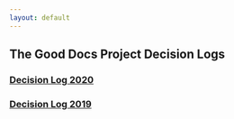 ```yaml
---
layout: default
---
```


## The Good Docs Project Decision Logs 

### [Decision Log 2020](https://github.com/thegooddocsproject/governance/wiki/Decision-Log-2020)
### [Decision Log 2019](https://github.com/thegooddocsproject/governance/wiki/Decision-Log-2019)
